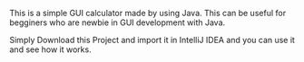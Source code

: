 This is a simple GUI calculator made by using Java. 
This can be useful for begginers who are newbie in GUI development with Java.

Simply Download this Project and import it in IntelliJ IDEA and you can use it and see how it works.
